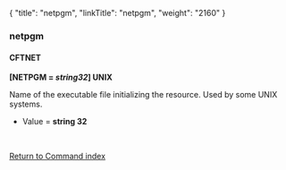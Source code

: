 {
    "title": "netpgm",
    "linkTitle": "netpgm",
    "weight": "2160"
}<span id="netpgm"></span>

### netpgm

#### CFTNET

**\[NETPGM = *string32*\] UNIX**

Name of the executable file initializing the resource. Used by some
UNIX systems.

-   Value = **string
    32**

 

[Return to Command index](../../)
